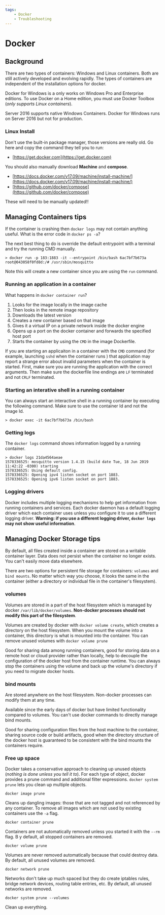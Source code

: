 ```yaml
---
tags:
	- Docker
	- Troubleshooting
---
```


# Docker

## Background

There are two types of containers: Windows and Linux containers. Both are still actively developed and evolving rapidly. The types of containers are independent of the installation options for docker.

Docker for Windows is a only works on Windows Pro and Enterprise editions. To use Docker on a Home edition, you must use Docker Toolbox (*only supports Linux containers*). 

Server 2016 supports native Windows Containers. Docker for Windows runs on Server 2016 but not for production.

### Linux Install

Don't use the built-in package manager, those versions are really old. Go here and copy the command they tell you to run:

- [https://get.docker.com](https://get.docker.com)

You should also manually download **Machine** and **compose**.

- [https://docs.docker.com/v17.09/machine/install-machine/](https://docs.docker.com/v17.09/machine/install-machine/)
- [https://github.com/docker/compose](https://github.com/docker/compose)

These will need to be manually updated!!

## Managing Containers tips

If the container is crashing then `docker logs` may not contain anything useful. What is the error code in `docker ps -a`?

The next best thing to do is override the default entrypoint with a terminal and try the running CMD manually. 
```
> docker run -p 183:1883 -it --entrypoint /bin/bash 6ac7bf7b673a
root@043058f0fd8d:/# /usr/sbin/mosquitto
```
Note this will create a new container since you are using the `run` command.

### Running an application in a container

What happens in `docker container run`?

1. Looks for the image locally in the image cache
2. Then looks in the remote image repository
3. Downloads the latest version
4. Creates a new container based on that image
5. Gives it a virtual IP on a private network inside the docker engine
6. Opens up a port on the docker container and forwards the specified host port
7. Starts the container by using the `CMD` in the image Dockerfile.

If you are starting an applicaiton in a container with the `CMD` command (for example, launching `sshd` when the container runs ) that application may report a strange error about invalid parameters when the container is started. First, make sure you are running the application with the correct arguments. Then make sure the dockerfile line endings are `LF` terminated and not `CRLF` terminated.

### Starting an interative shell in a running container

You can always start an interactive shell in a running container by executing the following command. Make sure to use the container Id and not the image Id.
```
> docker exec -it 6ac7bf7b673a /bin/bash
```


### Getting logs

The `docker logs` command shows information logged by a running container.

```
> docker logs 21da4564aeae
1578336525: mosquitto version 1.4.15 (build date Tue, 18 Jun 2019 11:42:22 -0300) starting
1578336525: Using default config.
1578336525: Opening ipv4 listen socket on port 1883.
1578336525: Opening ipv6 listen socket on port 1883.
```

### Logging drivers

Docker includes multiple logging mechanisms to help get information from running containers and services. Each docker daemon has a default logging driver which each container uses unless you configure it to use a different logging driver. **Warning: if you use a different logging driver, `docker logs` may not show useful information**.

## Managing Docker Storage tips

By default, all files created inside a container are stored on a writable container layer. Data does not persist when the container no longer exists. You can't easily move data elsewhere. 

There are two options for persistent file storage for containers: `volumes` and `bind mounts`.  No matter which way you choose, it looks the same in the container (either a directory or individual file in the container's filesystem).

### volumes

Volumes are stored in a part of the host filesystem which is managed by docker `/var/lib/docker/volumes`. **Non-docker processes should not modify this part of the filesystem**.

Volumes are created by docker with `docker volume create`, which creates a directory on the host filesystem. When you mount the volume into a container, this directory is what is mounted into the container. You can remove unused volumes with `docker volume prune`

Good for sharing data among running containers, good for storing data on a remote host or cloud provider rather than locally, help to decouple the configuration of the docker host from the container runtime. You can always stop the containers using the volume and back up the volume's directory if you need to migrate docker hosts.

### bind mounts

Are stored anywhere on the host filesystem. Non-docker processes can modify them at any time. 

Available since the early days of docker but have limited functionality compared to volumes. You can't use docker commands to directly manage bind mounts.

Good for sharing configuration files from the host machine to the container, sharing source code or build artifacts, good when the directory structure of the docker host is guaranteed to be consistent with the bind mounts the containers require.

### Free up space

Docker takes a conservative approach to cleaning up unused objects (*nothing is done unless you tell it to*). For each type of object, docker provides a prune command and additional filter expressions. `docker system prune` lets you clean up multiple objects.

`docker image prune`

Cleans up dangling images: those that are not tagged and not referenced by any container. To remove all images which are not used by existing containers use the `-a` flag.

`docker container prune`

Containers are not automatically removed unless you started it with the `--rm` flag. B y default, all stopped containers are removed.

`docker volume prune`

Volumes are never removed automatically because that could destroy data. By default, all unused volumes are removed. 

`docker network prune`

Networks don't take up much spaced but they do create iptables rules, bridge network devices, routing table entries, etc. By default, all unused networks are removed. 

`docker system prune --volumes`

Clean up everything.